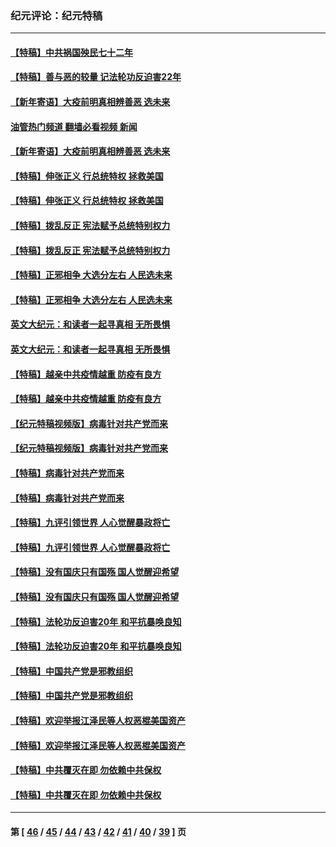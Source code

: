 ### 纪元评论：纪元特稿
---
#### [【特稿】中共祸国殃民七十二年](../../pages/nsc424/n13272607.md?04030330) 
#### [【特稿】善与恶的较量 记法轮功反迫害22年](../../pages/nsc424/n13086597.md?04030330) 
#### [【新年寄语】大疫前明真相辨善恶 选未来](../../pages/nsc424/n12660855.md?04030330) 
#### [油管热门频道 翻墙必看视频 新闻](ok?04030330)
#### [【新年寄语】大疫前明真相辨善恶 选未来](../../pages/nsc424/n12660855.md?04030330) 
#### [【特稿】伸张正义 行总统特权 拯救美国](../../pages/nsc424/n12616806.md?04030330) 
#### [【特稿】伸张正义 行总统特权 拯救美国](../../pages/nsc424/n12616806.md?04030330) 
#### [【特稿】拨乱反正 宪法赋予总统特别权力](../../pages/nsc424/n12598306.md?04030330) 
#### [【特稿】拨乱反正 宪法赋予总统特别权力](../../pages/nsc424/n12598306.md?04030330) 
#### [【特稿】正邪相争 大选分左右 人民选未来](../../pages/nsc424/n12545208.md?04030330) 
#### [【特稿】正邪相争 大选分左右 人民选未来](../../pages/nsc424/n12545208.md?04030330) 
#### [英文大纪元：和读者一起寻真相 无所畏惧](../../pages/nsc424/n12542027.md?04030330) 
#### [英文大纪元：和读者一起寻真相 无所畏惧](../../pages/nsc424/n12542027.md?04030330) 
#### [【特稿】越亲中共疫情越重 防疫有良方](../../pages/nsc424/n12042989.md?04030330) 
#### [【特稿】越亲中共疫情越重 防疫有良方](../../pages/nsc424/n12042989.md?04030330) 
#### [【纪元特稿视频版】病毒针对共产党而来](../../pages/nsc424/n11977328.md?04030330) 
#### [【纪元特稿视频版】病毒针对共产党而来](../../pages/nsc424/n11977328.md?04030330) 
#### [【特稿】病毒针对共产党而来](../../pages/nsc424/n11928818.md?04030330) 
#### [【特稿】病毒针对共产党而来](../../pages/nsc424/n11928818.md?04030330) 
#### [【特稿】九评引领世界 人心觉醒暴政将亡](../../pages/nsc424/n11660496.md?04030330) 
#### [【特稿】九评引领世界 人心觉醒暴政将亡](../../pages/nsc424/n11660496.md?04030330) 
#### [【特稿】没有国庆只有国殇 国人觉醒迎希望](../../pages/nsc424/n11549354.md?04030330) 
#### [【特稿】没有国庆只有国殇 国人觉醒迎希望](../../pages/nsc424/n11549354.md?04030330) 
#### [【特稿】法轮功反迫害20年 和平抗暴唤良知](../../pages/nsc424/n11389135.md?04030330) 
#### [【特稿】法轮功反迫害20年 和平抗暴唤良知](../../pages/nsc424/n11389135.md?04030330) 
#### [【特稿】中国共产党是邪教组织](../../pages/nsc424/n11355551.md?04030330) 
#### [【特稿】中国共产党是邪教组织](../../pages/nsc424/n11355551.md?04030330) 
#### [【特稿】欢迎举报江泽民等人权恶棍美国资产](../../pages/nsc424/n11303040.md?04030330) 
#### [【特稿】欢迎举报江泽民等人权恶棍美国资产](../../pages/nsc424/n11303040.md?04030330) 
#### [【特稿】中共覆灭在即 勿依赖中共保权](../../pages/nsc424/n11278510.md?04030330) 
#### [【特稿】中共覆灭在即 勿依赖中共保权](../../pages/nsc424/n11278510.md?04030330) 

---
#### 第 [ [46](./46.md?04030330) / [45](./45.md?04030330) / [44](./44.md?04030330) / [43](./43.md?04030330) / [42](./42.md?04030330) / [41](./41.md?04030330) / [40](./40.md?04030330) / [39](./39.md?04030330) ] 页
